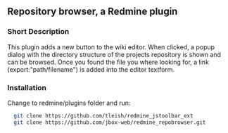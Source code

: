 ## Repository browser, a Redmine plugin


### Short Description

This plugin adds a new button to the wiki editor.
When clicked, a popup dialog with the directory structure of the projects repository is shown and can be browsed.
Once you found the file you where looking for, a link (export:"path/filename") is added into the editor textform.

### Installation

Change to redmine/plugins folder and run:

```bash
  git clone https://github.com/tleish/redmine_jstoolbar_ext
  git clone https://github.com/jbox-web/redmine_repobrowser.git
```
